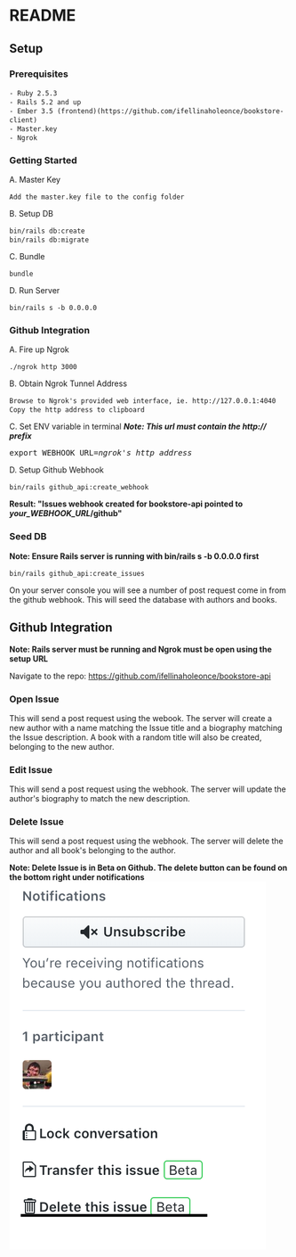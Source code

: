 # README

## Setup

### Prerequisites

```
- Ruby 2.5.3
- Rails 5.2 and up
- Ember 3.5 (frontend)(https://github.com/ifellinaholeonce/bookstore-client)
- Master.key
- Ngrok
```

### Getting Started
A. Master Key
```
Add the master.key file to the config folder
```

B. Setup DB
```
bin/rails db:create
bin/rails db:migrate
```

C. Bundle
```
bundle
```

D. Run Server
```
bin/rails s -b 0.0.0.0
```

### Github Integration

A. Fire up Ngrok
```
./ngrok http 3000
```

B. Obtain Ngrok Tunnel Address
```
Browse to Ngrok's provided web interface, ie. http://127.0.0.1:4040
Copy the http address to clipboard
```

C. Set ENV variable in terminal
**_Note: This url must contain the http:// prefix_**
<pre>
export WEBHOOK_URL=<i>ngrok's http address</i>
</pre>

D. Setup Github Webhook
```
bin/rails github_api:create_webhook
```
**Result: "Issues webhook created for bookstore-api pointed to <i>your_WEBHOOK_URL</i>/github"**

### Seed DB
**Note: Ensure Rails server is running with bin/rails s -b 0.0.0.0 first**

```
bin/rails github_api:create_issues
```

On your server console you will see a number of post request come in from the github webhook. This will seed the database with authors and books.

## Github Integration
**Note: Rails server must be running and Ngrok must be open using the setup URL**

Navigate to the repo: https://github.com/ifellinaholeonce/bookstore-api

### Open Issue
This will send a post request using the webook. The server will create a new author with a name matching the Issue title and a biography matching the Issue description. A book with a random title will also be created, belonging to the new author.

### Edit Issue
This will send a post request using the webhook. The server will update the author's biography to match the new description.

### Delete Issue
This will send a post request using the webhook. The server will delete the author and all book's belonging to the author.

**Note: Delete Issue is in Beta on Github. The delete button can be found on the bottom right under notifications**
![alt text][delete]

[delete]: https://github.com/ifellinaholeonce/bookstore-api/blob/master/docs/delete.png "Logo Title Text 2"